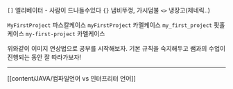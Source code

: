 `[]` 엘리베이터 - 사람이 드나들수있다
`{}` 냄비뚜껑, 가시덤불
`<>` 냉장고(제네릭..)

`MyFirstProject` 파스칼케이스
`myFirstProject` 카멜케이스
`my_first_project` 팟홀케이스
`my-first-project` 카멜케이스


위와같이 이미지 연상법으로 공부를 시작해보자.
기본 규칙을 숙지해두고 쌤과의 수업이 진행되는 동안 잘 따라가보자!


---

[[content/JAVA/컴파일언어 vs 인터프리터 언어]]
